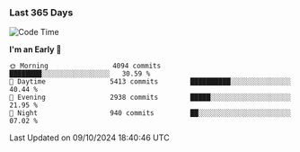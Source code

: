 ### Last 365 Days
<!--START_SECTION:waka-->
![Code Time](http://img.shields.io/badge/Code%20Time-694%20hrs%2050%20mins-blue)

**I'm an Early 🐤** 

```text
🌞 Morning                4094 commits        ████████░░░░░░░░░░░░░░░░░   30.59 % 
🌆 Daytime                5413 commits        ██████████░░░░░░░░░░░░░░░   40.44 % 
🌃 Evening                2938 commits        █████░░░░░░░░░░░░░░░░░░░░   21.95 % 
🌙 Night                  940 commits         ██░░░░░░░░░░░░░░░░░░░░░░░   07.02 % 
```



 Last Updated on 09/10/2024 18:40:46 UTC
<!--END_SECTION:waka-->

<!--
**BrianCurliss/BrianCurliss** is a ✨ _special_ ✨ repository because its `README.md` (this file) appears on your GitHub profile.

Here are some ideas to get you started:

- 🔭 I’m currently working on ...
- 🌱 I’m currently learning ...
- 👯 I’m looking to collaborate on ...
- 🤔 I’m looking for help with ...
- 💬 Ask me about ...
- 📫 How to reach me: ...
- 😄 Pronouns: ...
- ⚡ Fun fact: ...
-->
